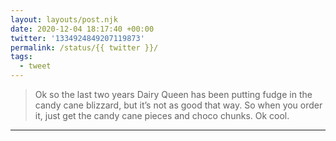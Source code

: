 ```yaml
---
layout: layouts/post.njk
date: 2020-12-04 18:17:40 +00:00
twitter: '1334924849207119873'
permalink: /status/{{ twitter }}/
tags: 
  - tweet
---
```


> Ok so the last two years Dairy Queen has been putting fudge in the candy cane blizzard, but it’s not as good that way. So when you order it, just get the candy cane pieces and choco chunks. Ok cool.

---
